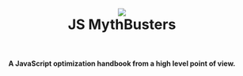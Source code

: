 <h1 align="center">
  <a href="https://mythbusters.js.org"><img src="https://cdn.jsdelivr.net/gh/Kikobeats/js-mythbusters@d738e2f6/docs/logo.svg"></a>
  <br>
  JS MythBusters
  <br>
  <br>
</h1>

<h4 align="center">A JavaScript optimization handbook from a high level point of view.</h4>

<br>
